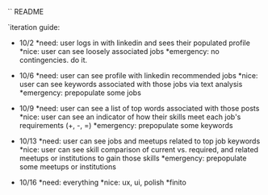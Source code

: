 `` README

`iteration guide:

* 10/2
 *need: user logs in with linkedin and sees their populated profile
 *nice: user can see loosely associated jobs 
 *emergency: no contingencies. do it.
  
* 10/6
 *need: user can see profile with linkedin recommended jobs
 *nice: user can see keywords associated with those jobs via text analysis
 *emergency: prepopulate some jobs
  
* 10/9
 *need: user can see a list of top words associated with those posts
 *nice: user can see an indicator of how their skills meet each job's requirements (+, -, =) 
 *emergency: prepopulate some keywords
  
* 10/13
 *need: user can see jobs and meetups related to top job keywords
 *nice: user can see skill comparison of current vs. required, and related meetups or institutions to gain those skills
 *emergency: prepopulate some meetups or institutions
  
* 10/16
 *need: everything
 *nice: ux, ui, polish
 *finito
